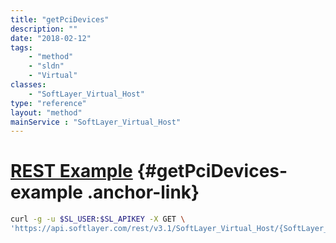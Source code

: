 ```yaml
---
title: "getPciDevices"
description: ""
date: "2018-02-12"
tags:
    - "method"
    - "sldn"
    - "Virtual"
classes:
    - "SoftLayer_Virtual_Host"
type: "reference"
layout: "method"
mainService : "SoftLayer_Virtual_Host"
---
```


# [REST Example](#getPciDevices-example) <a href="/article/rest/"><i class="fas fa-question"></i></a> {#getPciDevices-example .anchor-link} 
```bash
curl -g -u $SL_USER:$SL_APIKEY -X GET \
'https://api.softlayer.com/rest/v3.1/SoftLayer_Virtual_Host/{SoftLayer_Virtual_HostID}/getPciDevices'
```
